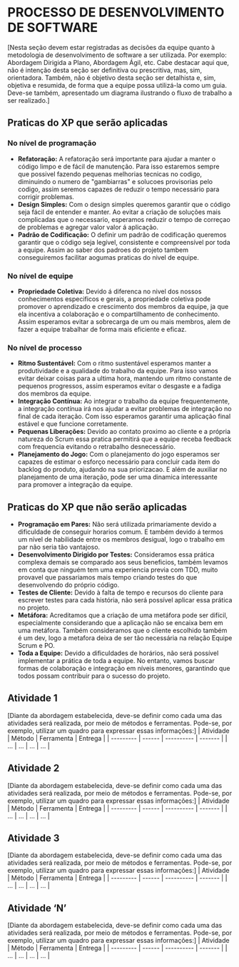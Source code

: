 # PROCESSO DE DESENVOLVIMENTO DE SOFTWARE
[Nesta seção devem estar registradas as decisões da equipe quanto à metodologia de desenvolvimento de software a ser utilizada. Por exemplo: Abordagem Dirigida a Plano, Abordagem Ágil, etc.
Cabe destacar aqui que, não é intenção desta seção ser definitiva ou prescritiva, mas, sim, orientadora. 
Também, não é objetivo desta seção ser detalhista e, sim, objetiva e resumida, de forma que a equipe possa utilizá-la como um guia.
Deve-se também, apresentado um diagrama ilustrando o fluxo de trabalho a ser realizado.]

## Praticas do XP que serão aplicadas

### No nível de programação
- **Refatoração:** A refatoração será importante para ajudar a manter o código limpo e de fácil de manutenção. Para isso estaremos sempre que possivel fazendo pequenas melhorias tecnicas no codigo, diminuindo o numero de "gambiarras" e solucoes provisorias pelo codigo, assim seremos capazes de reduzir o tempo necessário para corrigir problemas.
- **Design Simples:** Com o design simples queremos garantir que o código seja fácil de entender e manter. Ao evitar a criação de soluções mais complicadas que o necessario, esperamos reduzir o tempo de correçao de problemas e agregar valor valor á aplicação.
- **Padrão de Codificação:** O definir um padrão de codificação queremos garantir que o código seja legível, consistente e compreensível por toda a equipe. Assim ao saber dos padroes do projeto tambem conseguiremos facilitar aogumas praticas do nivel de equipe.

### No nível de equipe
- **Propriedade Coletiva:** Devido á diferenca no nivel dos nossos conhecimentos especificos e gerais, a propriedade coletiva pode promover o aprendizado e crescimento dos membros da equipe, ja que ela incentiva a colaboração e o compartilhamento de conhecimento. Assim esperamos evitar a sobrecarga de um ou mais membros, alem de fazer a equipe trabalhar de forma mais eficiente e eficaz.

### No nível de processo
- **Ritmo Sustentável:** Com o ritmo sustentável esperamos manter a produtividade e a qualidade do trabalho da equipe. Para isso vamos evitar deixar coisas para a ultima hora, mantendo um ritmo constante de pequenos progressos, assim esperamos evitar o desgaste e a fadiga dos membros da equipe.
- **Integração Contínua:** Ao integrar o trabalho da equipe frequentemente, a integração contínua irá nos ajudar a evitar problemas de integração no final de cada iteração. Com isso esperamos garantir uma aplicação final estável e que funcione corretamente.
- **Pequenas Liberações:** Devido ao contato proximo ao cliente e a própria natureza do Scrum essa pratica permitirá que a equipe receba feedback com frequencia evitando o retrabalho desnecessário.
- **Planejamento do Jogo:** Com o planejamento do jogo esperamos ser capazes de estimar o esforço necessário para concluir cada item do backlog do produto, ajudando na sua priorizacao. E além de auxiliar no planejamento de uma iteração, pode ser uma dinamica interessante para promover a integração da equipe.


## Praticas do XP que não serão aplicadas

- **Programação em Pares:** Não será utilizada primariamente devido a dificuldade de conseguir horarios comum. E também devido á termos um nível de habilidade entre os membros desigual, logo o trabalho em par não seria tão vantajoso.
- **Desenvolvimento Dirigido por Testes:** Consideramos essa prática complexa demais se comparado aos seus beneficios, também levamos em conta que ninguém tem uma experiencia previa com TDD, muito provavel que passariamos mais tempo criando testes do que desenvolvendo do próprio código.
- **Testes de Cliente:** Devido à falta de tempo e recursos do cliente para escrever testes para cada história, não será possível aplicar essa prática no projeto.
- **Metáfora:** Acreditamos que a criação de uma metáfora pode ser difícil, especialmente considerando que a aplicação não se encaixa bem em uma metáfora. Também consideramos que o cliente escolhido também é um dev, logo a metafora deixa de ser tão necessária na relação Equipe Scrum e PO.
- **Toda a Equipe:** Devido a dificuldades de horários, não será possível implementar a prática de toda a equipe. No entanto, vamos buscar formas de colaboração e integração em níveis menores, garantindo que todos possam contribuir para o sucesso do projeto.


## Atividade 1
[Diante da abordagem estabelecida, deve-se definir como cada uma das atividades será realizada, por meio de métodos e ferramentas. Pode-se, por exemplo, utilizar um quadro para expressar essas informações:]
| Atividade | Método | Ferramenta | Entrega |
| --------- | ------ | ---------- | ------- |
| ...       | ...    | ...        | ...     |
##	Atividade 2
[Diante da abordagem estabelecida, deve-se definir como cada uma das atividades será realizada, por meio de métodos e ferramentas. Pode-se, por exemplo, utilizar um quadro para expressar essas informações:]
| Atividade | Método | Ferramenta | Entrega |
| --------- | ------ | ---------- | ------- |
| ...       | ...    | ...        | ...     |
##	Atividade 3
[Diante da abordagem estabelecida, deve-se definir como cada uma das atividades será realizada, por meio de métodos e ferramentas. Pode-se, por exemplo, utilizar um quadro para expressar essas informações:]
| Atividade | Método | Ferramenta | Entrega |
| --------- | ------ | ---------- | ------- |
| ...       | ...    | ...        | ...     |
##	Atividade ‘N’
[Diante da abordagem estabelecida, deve-se definir como cada uma das atividades será realizada, por meio de métodos e ferramentas. Pode-se, por exemplo, utilizar um quadro para expressar essas informações:]
| Atividade | Método | Ferramenta | Entrega |
| --------- | ------ | ---------- | ------- |
| ...       | ...    | ...        | ...     |
